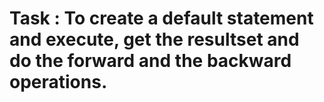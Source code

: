 # Task : To create a default statement and execute, get the resultset and do the forward and the backward operations.